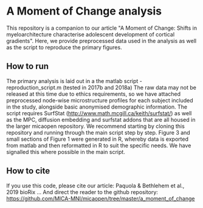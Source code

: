 
# A Moment of Change analysis
This repository is a companion to our article "A Moment of Change: Shifts in myeloarchitecture characterise adolescent development of cortical gradients". Here, we provide preprocessed data used in the analysis as well as the script to reproduce the primary figures. 

## How to run
The primary analysis is laid out in a the matlab script - reproduction_script.m (tested in 2017b and 2018a)
The raw data may not be released at this time due to ethics requirements, so we have attached preprocessed node-wise microstructure profiles for each subject included in the study, alongside basic anonymised demographic information.
The script requires SurfStat (http://www.math.mcgill.ca/keith/surfstat/) as well as the MPC, diffusion embedding and surfstat addons that are all housed in the larger micaopen repository. We recommend starting by cloning this repository and running through the main script step by step.
Figure 3 and small sections of Figure 1 were generated in R, whereby data is exported from matlab and then reformatted in R to suit the specific needs. We have signalled this where possible in the main script.

## How to cite
If you use this code, please cite our article:  Paquola & Bethlehem et al., 2019 bioRix ...
And direct the reader to the github repository: https://github.com/MICA-MNI/micaopen/tree/master/a_moment_of_change
            

    
            